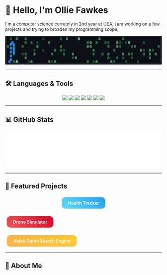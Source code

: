 
# 👋 Hello, I'm Ollie Fawkes

I'm a computer science curretnly in 2nd year at UEA, i am working on a few projects and trying to broaden my programming scope;

<p align="center">
 <img src="assests/snake.gif" width="700"/></p>

---

## 🛠️ Languages & Tools

<p align="center">
  <img src="https://img.shields.io/badge/Java-ED8B00?logo=java&logoColor=white" />
  <img src="https://img.shields.io/badge/Python-3776AB?logo=python&logoColor=white" />
  <img src="https://img.shields.io/badge/React-61DAFB?logo=react&logoColor=white" />
  <img src="https://img.shields.io/badge/Spring_Boot-6DB33F?logo=spring&logoColor=white" />
  <img src="https://img.shields.io/badge/JavaScript-F7DF1E?logo=javascript&logoColor=black" />
  <img src="https://img.shields.io/badge/HTML-E34F26?logo=html5&logoColor=white" />
  <img src="https://img.shields.io/badge/CSS-1572B6?logo=css3&logoColor=white" />
</p>

---

## 📊 GitHub Stats

<p align="center">
   <img src="stats/metrics.svg" />
</p>

---

## 🚀 Featured Projects

<p align="center">
  <a href="https://github.com/fawkeso16/health-tracker" style="
      display: inline-block;
      padding: 10px 20px;
      margin: 5px;
      font-weight: bold;
      color: white;
      background: linear-gradient(45deg, #61dafb, #21a1f1);
      border: none;
      border-radius: 12px;
      text-decoration: none;
      transition: transform 0.2s;
  " onmouseover="this.style.transform='scale(1.1)'" onmouseout="this.style.transform='scale(1)'">
    Health Tracker
  </a>

  <a href="https://github.com/fawkeso16/drone-simulator" style="
      display: inline-block;
      padding: 10px 20px;
      margin: 5px;
      font-weight: bold;
      color: white;
      background: linear-gradient(45deg, #f05454, #d90429);
      border: none;
      border-radius: 12px;
      text-decoration: none;
      transition: transform 0.2s;
  " onmouseover="this.style.transform='scale(1.1)'" onmouseout="this.style.transform='scale(1)'">
    Drone Simulator
  </a>

  <a href="https://github.com/fawkeso16/video-game-search-engine" style="
      display: inline-block;
      padding: 10px 20px;
      margin: 5px;
      font-weight: bold;
      color: white;
      background: linear-gradient(45deg, #ffb347, #ffcc33);
      border: none;
      border-radius: 12px;
      text-decoration: none;
      transition: transform 0.2s;
  " onmouseover="this.style.transform='scale(1.1)'" onmouseout="this.style.transform='scale(1)'">
    Video Game Search Engine
  </a>
</p>


---

## 💬 About Me

